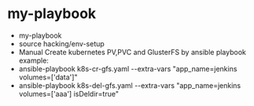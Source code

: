 # my-playbook
* my-playbook <br> 
* source hacking/env-setup <br> 
* Manual Create kubernetes PV,PVC and GlusterFS by ansible playbook <br>
example: <br> 
* ansible-playbook k8s-cr-gfs.yaml --extra-vars "app_name=jenkins volumes=['data']" <br>
* ansible-playbook k8s-del-gfs.yaml --extra-vars "app_name=jenkins volumes=['aaa'] isDeldir=true" <br>
